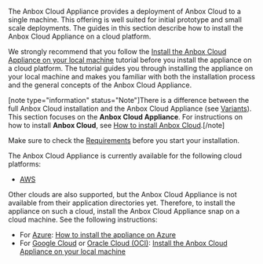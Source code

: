 The Anbox Cloud Appliance provides a deployment of Anbox Cloud to a single machine. This offering is well suited for initial prototype and small scale deployments.
The guides in this section describe how to install the Anbox Cloud Appliance on a cloud platform.

We strongly recommend that you follow the [Install the Anbox Cloud Appliance on your local machine](https://discourse.ubuntu.com/t/install-appliance/22681) tutorial before you install the appliance on a cloud platform. The tutorial guides you through installing the appliance on your local machine and makes you familiar with both the installation process and the general concepts of the Anbox Cloud Appliance.

[note type="information" status="Note"]There is a difference between the full Anbox Cloud installation and the Anbox Cloud Appliance (see [Variants](https://discourse.ubuntu.com/t/anbox-cloud-overview/17802#variants)). This section focuses on the **Anbox Cloud Appliance**. For instructions on how to install **Anbox Cloud**, see [How to install Anbox Cloud](https://discourse.ubuntu.com/t/install-anbox-cloud/24336).[/note]

Make sure to check the [Requirements](https://discourse.ubuntu.com/t/installation-requirements/17734) before you start your installation.

The Anbox Cloud Appliance is currently available for the following cloud platforms:

* [AWS](https://discourse.ubuntu.com/t/how-to-install-the-appliance-on-aws/29703)

Other clouds are also supported, but the Anbox Cloud Appliance is not available from their application directories yet. Therefore, to install the appliance on such a cloud, install the Anbox Cloud Appliance snap on a cloud machine. See the following instructions:

* For [Azure](https://azure.microsoft.com/): [How to install the appliance on Azure](https://discourse.ubuntu.com/t/how-to-install-the-appliance-on-azure/30824)
* For [Google Cloud](https://cloud.google.com/) or [Oracle Cloud (OCI)](https://www.oracle.com/cloud/): [Install the Anbox Cloud Appliance on your local machine](https://discourse.ubuntu.com/t/install-appliance/22681)

